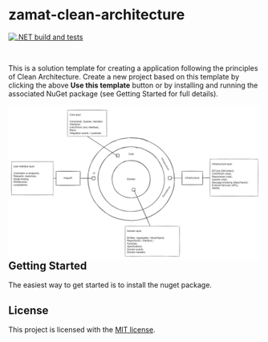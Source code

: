 # zamat-clean-architecture

[![.NET build and tests](https://github.com/zamat/zamat-clean-architecture/actions/workflows/dotnet-build-and-tests.yml/badge.svg?branch=main)](https://github.com/zamat/zamat-clean-architecture/actions/workflows/dotnet-build-and-tests.yml)

<br/>

This is a solution template for creating a application following the principles of Clean Architecture. Create a new project based on this template by clicking the above **Use this template** button or by installing and running the associated NuGet package (see Getting Started for full details). 

 <img align="left" src="https://raw.githubusercontent.com/zamat/zamat-clean-architecture/main/docs/clean-architecture-overview.png" />

## Getting Started

The easiest way to get started is to install the nuget package.

## License

This project is licensed with the [MIT license](LICENSE).
